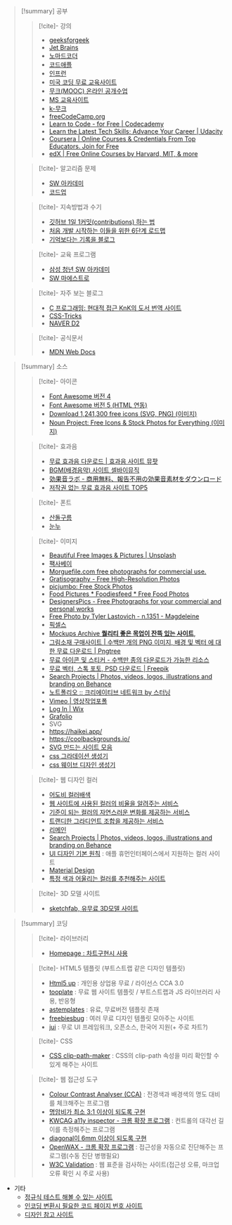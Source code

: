 
>[!summary] 공부
>>[!cite]- 강의
>> - [geeksforgeek](https://www.geeksforgeeks.org/difference-between-hardware-and-framework/)
>> - [Jet Brains](https://www.jetbrains.com/academy/?source=google&medium=cpc&campaign=APAC_en_APAC_JBAcademy_Video_Desktop&keyword=&content=609021332861&gclid=CjwKCAjw7p6aBhBiEiwA83fGuvi0AQiAMfACImM0EEtMUc_fvZyg33pqRQX8VN6oOjJ9Z2STo3FMbhoC9acQAvD_BwE)
>> - [노마드코더](https://nomadcoders.co/)
>> - [코드애플](https://codingapple.com/course/javascript-jquery-ui/?gclid=Cj0KCQjwhsmaBhCvARIsAIbEbH4NopKMG7nDwrN4AYvgoZQGI5t5vOkiS7_kfhIrD4zJHa7WQ1XsX5YaApFcEALw_wcB)
>> - [인프런](https://www.inflearn.com/)
>> - [미국 코딩 무료 교육사이트](https://code.org/)
>> - [무크(MOOC) 온라인 공개수업](https://www.coursera.org/)
>> - [MS 교육사이트](https://docs.microsoft.com/ko-kr/learn/browse/?filter-products=c)
>> - [k-무크](http://www.kmooc.kr/)
>> - [freeCodeCamp.org](https://www.freecodecamp.org/)
>> - [Learn to Code - for Free | Codecademy](https://www.codecademy.com/)
>> - [Learn the Latest Tech Skills; Advance Your Career | Udacity](https://www.udacity.com/)
>> - [Coursera | Online Courses & Credentials From Top Educators. Join for Free](https://www.coursera.org/)
>> - [edX | Free Online Courses by Harvard, MIT, & more](https://www.edx.org/)
>
>>[!cite]- 알고리즘 문제
>> - [SW 아카데미](https://swexpertacademy.com/main/main.do)
>> - [코드업](https://codeup.kr/)
>
>>[!cite]- 지속방법과 수기
>> - [깃허브 1일 1커밋(contributions) 하는 법 ](https://datamoney.tistory.com/163)
>> - [처음 개발 시작하는 이들을 위한 6단계 로드맵](https://software-creator.tistory.com/31)
>> - [기억보다는 기록을 블로그](https://jojoldu.tistory.com/)
>
>>[!cite]- 교육 프로그램
>> - [삼성 청년 SW 아카데미](https://www.ssafy.com/ksp/servlet/swp.content.controller.SwpContentServlet)
>> - [SW 마에스트로](https://www.swmaestro.org/sw/main/contents.do?menuNo=200033)
>
>>[!cite]- 자주 보는 블로그
>> - [C 프로그래밍: 현대적 접근 KnK의 도서 번역 사이트](https://wikidocs.net/book/2494)
>> - [CSS-Tricks](https://css-tricks.com/)
>> - [NAVER D2](https://d2.naver.com/home)
>
>>[!cite]- 공식문서
>> - [MDN Web Docs](https://developer.mozilla.org/ko/)

>[!summary] 소스
>>[!cite]- 아이콘
>> - [Font Awesome 버전 4](https://fontawesome.com/v4/icons/)
>> - [Font Awesome 버전 5 (HTML 연동)](https://fontawesome.com/icons?d=gallery)
>> - [Download 1,241,300 free icons (SVG, PNG) (이미지)](https://icons8.com/icons)
>> - [Noun Project: Free Icons & Stock Photos for Everything (이미지)](https://thenounproject.com/)
>
>>[!cite]- 효과음
>> - [무료 효과음 다운로드 | 효과음 사이트 뮤팟](https://www.mewpot.com/search/sound-effects?is_free=true)
>> - [BGM(배경음악) 사이트 셀바이뮤직](https://www.sellbuymusic.com/search/soundeffect/0/0/1)
>> - [効果音ラボ - 商用無料、報告不用の効果音素材をダウンロード](https://soundeffect-lab.info/)
>> - [저작권 없는 무료 효과음 사이트 TOP5](https://tldk9371.tistory.com/entry/%EC%A0%80%EC%9E%91%EA%B6%8C-%EC%97%86%EB%8A%94-%EB%AC%B4%EB%A3%8C-%ED%9A%A8%EA%B3%BC%EC%9D%8C-%EC%82%AC%EC%9D%B4%ED%8A%B8-TOP5)
>
>>[!cite]- 폰트 
>> - [산돌구름](https://www.sandollcloud.com/licensecombine.html?utm_source=youtube&utm_medium=cpv&utm_campaign=ad&utm_content=video_challenge&gclid=CjwKCAjwuIWHBhBDEiwACXQYsbBKK-3S4gY9NqvD45_6ik6Sw9G4Y8IYCT_ewGfpChxbGnR3HyRoHxoC_QYQAvD_BwE)
>> - [눈누](https://noonnu.cc/font_page?commit=filter&search=&search=&editor=&category_use_ids%5B%5D=4&order_by=pd)
>
>>[!cite]- 이미지
>> - [Beautiful Free Images & Pictures | Unsplash](https://unsplash.com/?utm_source=medium&utm_medium=referral)
>> - [팩사베이](https://pixabay.com/ko/)
>> - [Morguefile.com free photographs for commercial use.](https://morguefile.com/)
>> - [Gratisography - Free High-Resolution Photos](https://gratisography.com/page/2/)
>> - [picjumbo: Free Stock Photos](https://picjumbo.com/)
>> - [Food Pictures * Foodiesfeed * Free Food Photos](https://www.foodiesfeed.com/)
>> - [DesignersPics - Free Photographs for your commercial and personal works](http://www.designerspics.com/page/2/)
>> - [Free Photo by Tyler Lastovich - n.1351 - Magdeleine](https://magdeleine.co/photo-by-tyler-lastovich-n-1351/)
>> - [픽셀스](https://www.pexels.com/ko-kr/)
>> - [Mockups Archive **퀄리티 좋은 목업이 잔뜩 있는 사이트**,](https://www.mockupworld.co/all-mockups/)
>> - [그림소재 구매사이트 | 수백만 개의 PNG 이미지, 배경 및 벡터 에 대한 무료 다운로드 | Pngtree](https://kor.pngtree.com/)
>> - [무료 아이콘 및 스티커 - 수백만 종의 다운로드가 가능한 리소스](https://www.flaticon.com/kr/)
>> - [무료 벡터, 스톡 포토, PSD 다운로드 | Freepik](https://kr.freepik.com/)
>> - [Search Projects | Photos, videos, logos, illustrations and branding on Behance](https://www.behance.net/)
>> - [노트폴리오 :: 크리에이티브 네트워크 by 스터닝](https://notefolio.net/)
>> - [Vimeo | 영상작업포폴](https://vimeo.com/)
>> - [Log In | Wix](https://manage.wix.com/)
>> - [Grafolio](https://grafolio.naver.com/)
>> - SVG
>>	- https://haikei.app/ 
>>	- https://coolbackgrounds.io/
>>	- [SVG 만드는 사이트 모음](https://ldrerin.tistory.com/485)
>> - [css 그라데이션 생성기](https://cssgradient.io/)
>> - [css 웨이브 디자인 생성기](https://www.shapedivider.app/)
>
>>[!cite]- 웹 디자인 컬러
>> - [어도비 컬러배색](https://color.adobe.com/ko/create)
>> - [웹 사이트에 사용된 컬러의 비율을 알려주는 서비스](http://webcolourdata.com/)
>> - [기준이 되는 컬러의 자연스러운 변화를 제공하는 서비스](http://colllor.com/)
>> - [트랜디한 그라디언트 조합을 제공하는 서비스](https://uigradients.com/>[!summary]Mello)
>> - [리메인](http://www.remain.co.kr/)
>> - [Search Projects | Photos, videos, logos, illustrations and branding on Behance](https://www.behance.net/)
>> - [UI 디자인 기본 원칙](https://developer.apple.com/kr/design/tips/) : 애플 휴먼인터페이스에서 지원하는 컬러 사이트
>> - [Material Design](https://m3.material.io/styles/color/overview>[!summary]!/?view.left=0&view.right=0)
>> - [특정 색과 어울리는 컬러를 추천해주는 사이트](https://mycolor.space/)
>
>> [!cite]- 3D 모델 사이트
>> - [sketchfab, 유무료 3D모델 사이트](https://sketchfab.com/)

>[!summary] 코딩
>>[!cite]- 라이브러리
>> - [Homepage : 차트구현시 사용](https://www.highcharts.com/)
>
>>[!cite]- HTML5 템플릿 (부트스트랩 같은 디자인 템플릿)
>> - [Html5 up](https://html5up.net/) : 개인용 상업용 무료 / 라이선스 CCA 3.0
>> - [tooplate](https://www.tooplate.com/) : 무료 웹 사이트 템플릿 / 부트스트랩과 JS 라이브러리 사용, 반응형
>> - [astemplates](https://www.astemplates.com/) : 유료, 무료버전 템플릿 존재
>> - [freebiesbug](https://freebiesbug.com/) : 여러 무료 디자인 템플릿 모아주는 사이트
>> - [jui](http://jui.io/?lang=ko) : 무로 UI 프레임워크, 오픈소스, 한국어 지원(+ 주로 차트?)
>
>>[!cite]- CSS
>> - [CSS clip-path-maker](https://bennettfeely.com/clippy/) : CSS의 clip-path 속성을 미리 확인할 수 있게 해주는 사이트
> 
>>[!cite]- 웹 접근성 도구
>> - [Colour Contrast Analyser (CCA)](https://www.tpgi.com/color-contrast-checker/) : 전경색과 배경색의 명도 대비를 체크해주는 프로그램
>> - [명암비가 최소 3:1 이상이 되도록 구현](https://velog.io/@layssingcar/%ED%85%8D%EC%8A%A4%ED%8A%B8-%EC%BD%98%ED%85%90%EC%B8%A0%EC%9D%98-%EB%AA%85%EB%8F%84-%EB%8C%80%EB%B9%84)
>>- [KWCAG a11y inspector - 크롬 확장 프로그램](https://chrome.google.com/webstore/detail/kwcag-a11y-inspector/ngcmkfaolkgkjbddhjnhgoekgaamjibo?hl=ko) : 컨트롤의 대각선 길이를 측정해주는 프로그램
>>	- [diagonal이 6mm 이상이 되도록 구현](https://velog.io/@layssingcar/%EC%A1%B0%EC%9E%91-%EA%B0%80%EB%8A%A5)
>> -  [OpenWAX - 크롬 확장 프로그램](https://chrome.google.com/webstore/detail/openwax/bfahpbmaknaeohgdklfbobogpdngngoe?hl=ko) : 접근성을 자동으로 진단해주는 프로그램(수동 진단 병행필요)
>> -  [W3C Validation](https://validator.w3.org/) : 웹 표준을 검사하는 사이트(접근성 오류, 마크업 오류 확인 시 주로 사용)

- 기타
	- [정규식 테스트 해볼 수 있는 사이트](https://regex101.com/)
	- [인코딩 변환시 필요한 코드 페이지 번호 사이트](https://learn.microsoft.com/en-us/windows/win32/intl/code-page-identifiers)
	- [디자인 참고 사이트](https://dribbble.com/)
